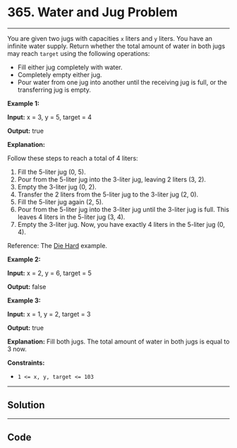 # 365. Water and Jug Problem

---

You are given two jugs with capacities `x` liters and `y` liters. You have an infinite water supply. Return whether the total amount of water in both jugs may reach `target` using the following operations:

  * Fill either jug completely with water.
  * Completely empty either jug.
  * Pour water from one jug into another until the receiving jug is full, or the transferring jug is empty.



 

**Example 1:**

**Input:** x = 3, y = 5, target = 4 

**Output:** true 

**Explanation:**

Follow these steps to reach a total of 4 liters:

  1. Fill the 5-liter jug (0, 5).
  2. Pour from the 5-liter jug into the 3-liter jug, leaving 2 liters (3, 2).
  3. Empty the 3-liter jug (0, 2).
  4. Transfer the 2 liters from the 5-liter jug to the 3-liter jug (2, 0).
  5. Fill the 5-liter jug again (2, 5).
  6. Pour from the 5-liter jug into the 3-liter jug until the 3-liter jug is full. This leaves 4 liters in the 5-liter jug (3, 4).
  7. Empty the 3-liter jug. Now, you have exactly 4 liters in the 5-liter jug (0, 4).



Reference: The [Die Hard](https://www.youtube.com/watch?v=BVtQNK_ZUJg&ab_channel=notnek01) example.

**Example 2:**

**Input:** x = 2, y = 6, target = 5 

**Output:** false 

**Example 3:**

**Input:** x = 1, y = 2, target = 3 

**Output:** true 

**Explanation:** Fill both jugs. The total amount of water in both jugs is equal to 3 now.

 

**Constraints:**

  * `1 <= x, y, target <= 103`

---

## Solution



---

## Code
```python


```